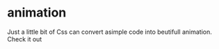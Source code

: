 # animation
Just a little bit of Css can convert asimple code into beutifull animation. Check it out
